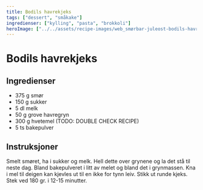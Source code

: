```yaml
---
title: Bodils havrekjeks
tags: ["dessert", "småkake"]
ingredienser: ["kylling", "pasta", "brokkoli"]
heroImage: ["../../assets/recipe-images/web_smørbar-juleost-bodils-havrekjeks.jpg"]
---
```


# Bodils havrekjeks

## Ingredienser

- 375 g smør
- 150 g sukker
- 5 dl melk
- 50 g grove havregryn
- 300 g hvetemel (TODO: DOUBLE CHECK RECIPE)
- 5 ts bakepulver

## Instruksjoner

Smelt smøret, ha i sukker og melk. Hell dette over grynene og la det stå til neste dag. Bland bakepulveret i litt av melet og bland det i grynmassen. Kna i mel til deigen kan kjevles ut til en ikke for tynn leiv. Stikk ut runde kjeks. Stek ved 180 gr. i 12-15 minutter.
